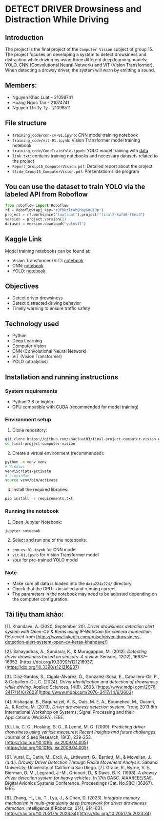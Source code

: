 # DETECT DRIVER Drowsiness and Distraction While Driving

## Introduction
The project is the final project of the `Computer Vision` subject of group 15. The project focuses on developing a system to detect drowsiness and distraction while driving by using three different deep learning models: YOLO, CNN (Convolutional Neural Network) and ViT (Vision Transformer). When detecting a drowsy driver, the system will warn by emitting a sound.

## Members:
- Nguyen Khac Luat – 21099741
- Hoang Ngoc Tan - 21074741
- Nguyen Thi Ty Ty - 21096511

## File structure
- `training_code/cnn-cv-01.ipynb`: CNN model training notebook
- `training_code/vit-01.ipynb`: Vision Transformer model training notebook
- `training_code/CodeTrainYolo.ipynb`: YOLO model training with [data](https://www.kaggle.com/datasets/nguyenluatdev/data-computer-vision)
- `link.txt`: contains training notebooks and necessary datasets related to the project
- `Report_Group15_ComputerVision.pdf`: Detailed report about the project
- `Slide_Group15_ComputerVision.pdf`: Presentation slide program

## You can use the dataset to train YOLO via the labeled API from Roboflow
```python
from roboflow import Roboflow
rf = Roboflow(api_key="tOfbkzltAMQMayGo8I3p")
project = rf.workspace("luatluat").project("final2-kwf46-fkead")
version = project.version(2)
dataset = version.download("yolov11")
```

## Kaggle Link
Model training notebooks can be found at:
- Vision Transformer (ViT): [notebook](https://www.kaggle.com/code/ngctnhong/vit-01)
- CNN: [notebook](https://www.kaggle.com/code/ngctnhong/cnn-cv-01)
- YOLO: [notebook](https://colab.research.google.com/drive/1FHDNQxvbh8P5Oj6rV6-kSXyojLdgtNHP?usp=sharing)

## Objectives
- Detect driver drowsiness
- Detect distracted driving behavior
- Timely warning to ensure traffic safety

## Technology used
- Python
- Deep Learning
- Computer Vision
- CNN (Convolutional Neural Network)
- ViT (Vision Transformer)
- YOLO (ultralytics)

## Installation and running instructions

### System requirements
- Python 3.8 or higher
- GPU compatible with CUDA (recommended for model training)

### Environment setup
1. Clone repository:
```bash
git clone https://github.com/khacluat03/final-project-computer-vision.git
cd final-project-computer-vision
```

2. Create a virtual environment (recommended):
```bash
python -m venv venv
# Windows
venv\Scripts\activate
# Linux/Mac
source venv/bin/activate
```

3. Install the required libraries:
```bash
pip install -r requirements.txt
```

### Running the notebook
1. Open Jupyter Notebook:
```bash
jupyter notebook
```

2. Select and run one of the notebooks:
- `cnn-cv-01.ipynb` for CNN model
- `vit-01.ipynb` for Vision Transformer model
- `YOLO` for pre-trained YOLO model

### Note
- Make sure all data is loaded into the `data224x224/` directory
- Check that the GPU is installed and running correct
- The parameters in the notebook may need to be adjusted depending on the computer configuration.

## Tài liệu tham khảo:
[1]. Khandave,  A.  (2020,  September  20).  *Driver  drowsiness  detection  alert  system  with Open-CV & Keras using IP-WebCam for camera connection.* Retrieved from [https://www.linkedin.com/pulse/driver-drowsiness-detection-alert-system-open-cv-keras-khandave/]

[2]. Sahayadhas, A., Sundaraj, K., & Murugappan, M. (2012). *Detecting driver drowsiness based on sensors: A review.* Sensors, 12(12), 16937–16953. [https://doi.org/10.3390/s121216937](https://doi.org/10.3390/s121216937)

[3]. Díaz-Santos, S., Cigala-Álvarez, Ó., Gonzalez-Sosa, E., Caballero-Gil, P., & Caballero-Gil,  C.  (2024). *Driver  identification  and  detection  of  drowsiness  while  driving.*  Applied Sciences, 14(6), 2603. [https://www.mdpi.com/2076-3417/14/6/2603](https://www.mdpi.com/2076-3417/14/6/2603)

[4]. Alshaqaqi, B., Baquhaizel, A. S., Ouis, M. E. A., Boumehed, M., Ouamri, A., & Keche, M. (2013). *Driver drowsiness detection system.* Trong 2013 8th International Workshop on Systems, Signal Processing and their Applications (WoSSPA). IEEE.

[5]. Liu, C. C., Hosking, S. G., & Lenné, M. G. (2009). *Predicting driver drowsiness using vehicle measures: Recent insights and future challenges.* Journal of Sleep Research, 18(3), 239-253. [https://doi.org/10.1016/j.jsr.2009.04.005](https://doi.org/10.1016/j.jsr.2009.04.005)

[6]. Vural, E., Cetin, M., Ercil, A., Littlewort, G., Bartlett, M., & Movellan, J. (n.d.). *Drowsy Driver  Detection  Through  Facial  Movement  Analysis.*  Sabanci  University;  University  of California San Diego. 
[7]. Grace, R., Byrne, V. E., Bierman, D. M., Legrand, J.-M., Gricourt, D., & Davis, B. K. (1998). *A drowsy driver detection system for heavy vehicles.* In 17th DASC. AIAA/IEEE/SAE. Digital Avionics Systems Conference. Proceedings (Cat. No.98CH36267). IEEE.

[8]. Zhang, H., Liu, T., Lyu, J., & Chen, D. (2023). *Integrate memory mechanism in multi-granularity deep framework for driver drowsiness detection.* Intelligence & Robotics, 3(4), 614-631. [https://doi.org/10.20517/ir.2023.34](https://doi.org/10.20517/ir.2023.34)
